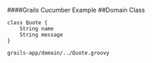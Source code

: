 ####Grails Cucumber Example
##Domain Class

	class Quote {
		String name
		String message
	}

`grails-app/domain/../Quote.groovy`
